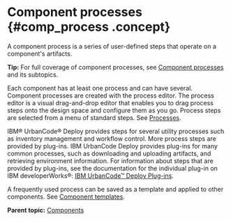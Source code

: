 # Component processes {#comp_process .concept}

A component process is a series of user-defined steps that operate on a component's artifacts.

**Tip:** For full coverage of component processes, see [Component processes](intro_component_processes.md#) and its subtopics.

Each component has at least one process and can have several. Component processes are created with the process editor. The process editor is a visual drag-and-drop editor that enables you to drag process steps onto the design space and configure them as you go. Process steps are selected from a menu of standard steps. See [Processes](comp_workflow.md).

IBM® UrbanCode® Deploy provides steps for several utility processes such as inventory management and workflow control. More process steps are provided by plug-ins. IBM UrbanCode Deploy provides plug-ins for many common processes, such as downloading and uploading artifacts, and retrieving environment information. For information about steps that are provided by plug-ins, see the documentation for the individual plug-in on IBM developerWorks®: [IBM UrbanCode™ Deploy Plug-ins](https://developer.ibm.com/urbancode/plugins/ibm-urbancode-deploy).

A frequently used process can be saved as a template and applied to other components. See [Component templates](comp_template.md).

**Parent topic:** [Components](../topics/comp_ch.md)

